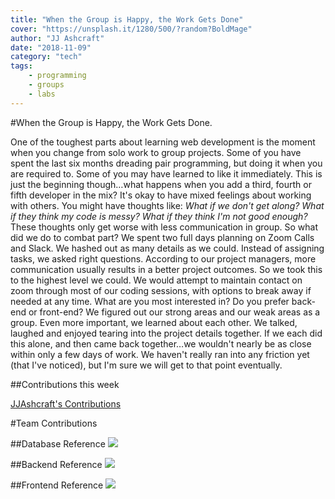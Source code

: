```yaml
---
title: "When the Group is Happy, the Work Gets Done"
cover: "https://unsplash.it/1280/500/?random?BoldMage"
author: "JJ Ashcraft"
date: "2018-11-09"
category: "tech"
tags:
    - programming
    - groups
    - labs
---
```


#When the Group is Happy, the Work Gets Done.

One of the toughest parts about learning web development is the moment when you change from solo work to group projects. Some of you have spent the last six months dreading pair programming, but doing it when you are required to. Some of you may have learned to like it immediately. This is just the beginning though…what happens when you add a third, fourth or fifth developer in the mix? It's okay to have mixed feelings about working with others. You might have thoughts like:
_What if we don't get along?_
_What if they think my code is messy?_
_What if they think I'm not good enough?_
These thoughts only get worse with less communication in group. So what did we do to combat part? We spent two full days planning on Zoom Calls and Slack. We hashed out as many details as we could. Instead of assigning tasks, we asked right questions.
According to our project managers, more communication usually results in a better project outcomes. So we took this to the highest level we could. We would attempt to maintain contact on zoom through most of our coding sessions, with options to break away if needed at any time. What are you most interested in? Do you prefer back-end or front-end? We figured out our strong areas and our weak areas as a group. Even more important, we learned about each other. We talked, laughed and enjoyed tearing into the project details together. If we each did this alone, and then came back together…we wouldn't nearly be as close within only a few days of work. We haven't really ran into any friction yet (that I've noticed), but I'm sure we will get to that point eventually.

##Contributions this week

<a href="https://github.com/Lambda-School-Labs/Labs8-TeamComms/graphs/contributors"> JJAshcraft's Contributions</a>

#Team Contributions

##Database Reference
<img src="./db1.png">

##Backend Reference
<img src="./backend.png">

##Frontend Reference
<img src="./backend.png">
